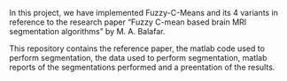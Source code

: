 In this project, we have implemented Fuzzy-C-Means and its 4 variants in reference to the
research paper “Fuzzy C-mean based brain MRI segmentation algorithms” by M. A. Balafar.

This repository contains the reference paper, the matlab code used to perform segmentation, the data used to perform segmentation, matlab reports of the segmentations performed and a preentation of the results.